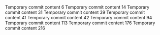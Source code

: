 Temporary commit content 6
Temporary commit content 14
Temporary commit content 31
Temporary commit content 39
Temporary commit content 41
Temporary commit content 42
Temporary commit content 94
Temporary commit content 113
Temporary commit content 176
Temporary commit content 216
